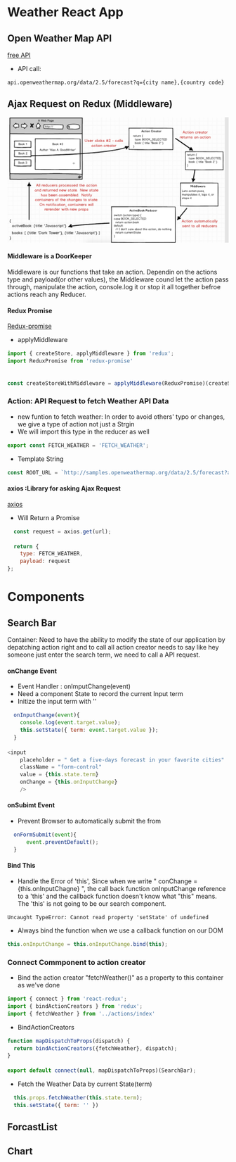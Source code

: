 # Weather React App


## Open Weather Map API
[free API](https://openweathermap.org/api)

- API call:
```
api.openweathermap.org/data/2.5/forecast?q={city name},{country code}
```

## Ajax Request on Redux (Middleware)
![Middleware](./image/demo1.png)

#### Middleware is a DoorKeeper
Middleware is our functions that take an action. Dependin on the actions type and payload(or other values), the Middleware cound let the action pass through, manipulate the action, console.log it or stop it all together befroe actions reach any Reducer.

#### Redux Promise
[Redux-promise](https://www.npmjs.com/package/redux-promise)

- applyMiddleware
```js
import { createStore, applyMiddleware } from 'redux';
import ReduxPromise from 'redux-promise'


const createStoreWithMiddleware = applyMiddleware(ReduxPromise)(createStore);
```

### Action: API Request to fetch Weather API Data
- new funtion to fetch weather: In order to avoid others' typo or changes, we give a type of action not just a Strgin
- We will import this type in the reducer as well
```js
export const FETCH_WEATHER = 'FETCH_WEATHER';
```

- Template String
```js
const ROOT_URL = `http://samples.openweathermap.org/data/2.5/forecast?appid=${API_KEY}`;
```
#### axios :Library for asking Ajax Request
[axios](https://www.npmjs.com/package/axios)
- Will Return a Promise 
```js
  const request = axios.get(url);

  return {
    type: FETCH_WEATHER,
    payload: request
};
```





# Components
## Search Bar
Container: Need to have the ability to modify the state of our application by depatching action right and to call all action creator needs to say like hey someone just enter the search term, we need to call a API request.

#### onChange Event
- Event Handler : onImputChange(event)
- Need a component State to record the current Input term
- Initize the input term with ''
```js
  onInputChange(event){
    console.log(event.target.value);
    this.setState({ term: event.target.value });
  }

<input
    placeholder = " Get a five-days forecast in your favorite cities"
    className = "form-control"
    value = {this.state.term}
    onChange = {this.onInputChange}
    />
```

#### onSubimt Event
- Prevent Browser to automatically submit the from 
```js
  onFormSubmit(event){
      event.preventDefault();
  }
```

#### Bind This
- Handle the Error of 'this', Since when we write " conChange = {this.onInputChagne} ", the call back function onInputChange reference to a 'this' and the callback function doesn't know what "this" means. The 'this' is not going to be our search component. 
```
Uncaught TypeError: Cannot read property 'setState' of undefined
```
- Always bind the function when we use a callback function on our DOM
```js
this.onInputChange = this.onInputChange.bind(this);
```

### Connect Commponent to action creator
- Bind the action creator "fetchWeather()" as a property to this container as we've done
```js
import { connect } from 'react-redux';
import { bindActionCreators } from 'redux';
import { fetchWeather } from '../actions/index'

```
- BindActionCreators
```js
function mapDispatchToProps(dispatch) {
  return bindActionCreators({fetchWeather}, dispatch);
}

export default connect(null, mapDispatchToProps)(SearchBar);
```
- Fetch the Weather Data by current State(term)
```js
  this.props.fetchWeather(this.state.term);
  this.setState({ term: '' })
```



## ForcastList

## Chart